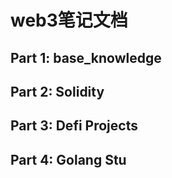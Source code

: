 # web3笔记文档
## Part 1: base_knowledge 
## Part 2: Solidity
## Part 3: Defi Projects
## Part 4: Golang Stu
